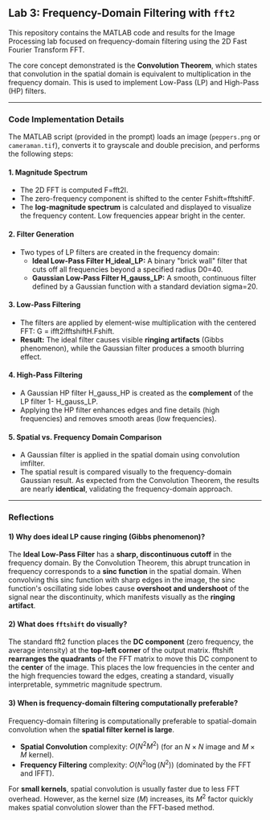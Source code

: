 ## Lab 3: Frequency-Domain Filtering with `fft2`

This repository contains the MATLAB code and results for the Image Processing lab focused on frequency-domain filtering using the 2D Fast Fourier Transform FFT.

The core concept demonstrated is the **Convolution Theorem**, which states that convolution in the spatial domain is equivalent to multiplication in the frequency domain. This is used to implement Low-Pass ($\text{LP}$) and High-Pass ($\text{HP}$) filters.

***

### Code Implementation Details

The MATLAB script (provided in the prompt) loads an image (`peppers.png` or `cameraman.tif`), converts it to grayscale and double precision, and performs the following steps:

#### 1. Magnitude Spectrum
* The 2D FFT is computed F=fft2I.
* The zero-frequency component is shifted to the center Fshift=fftshiftF.
* The **log-magnitude spectrum** is calculated and displayed to visualize the frequency content. Low frequencies appear bright in the center.

#### 2. Filter Generation
* Two types of LP filters are created in the frequency domain:
    * **Ideal Low-Pass Filter H_ideal_LP:** A binary "brick wall" filter that cuts off all frequencies beyond a specified radius D0=40.
    * **Gaussian Low-Pass Filter H_gauss_LP:** A smooth, continuous filter defined by a Gaussian function with a standard deviation sigma=20.

#### 3. Low-Pass Filtering
* The filters are applied by element-wise multiplication with the centered FFT: G = ifft2ifftshiftH.Fshift.
* **Result:** The ideal filter causes visible **ringing artifacts** (Gibbs phenomenon), while the Gaussian filter produces a smooth blurring effect.

#### 4. High-Pass Filtering
* A Gaussian HP filter H_gauss_HP is created as the **complement** of the LP filter 1- H_gauss_LP.
* Applying the HP filter enhances edges and fine details (high frequencies) and removes smooth areas (low frequencies).

#### 5. Spatial vs. Frequency Domain Comparison
* A Gaussian filter is applied in the spatial domain using convolution imfilter.
* The spatial result is compared visually to the frequency-domain Gaussian result. As expected from the Convolution Theorem, the results are nearly **identical**, validating the frequency-domain approach.

***

### Reflections

#### 1) Why does ideal LP cause ringing (Gibbs phenomenon)?
The **Ideal Low-Pass Filter** has a **sharp, discontinuous cutoff** in the frequency domain. By the Convolution Theorem, this abrupt truncation in frequency corresponds to a **sinc function** in the spatial domain. When convolving this sinc function with sharp edges in the image, the sinc function's oscillating side lobes cause **overshoot and undershoot** of the signal near the discontinuity, which manifests visually as the **ringing artifact**.

#### 2) What does `fftshift` do visually?
The standard fft2 function places the **DC component** (zero frequency, the average intensity) at the **top-left corner** of the output matrix. fftshift **rearranges the quadrants** of the FFT matrix to move this DC component to the **center** of the image. This places the low frequencies in the center and the high frequencies toward the edges, creating a standard, visually interpretable, symmetric magnitude spectrum.

#### 3) When is frequency-domain filtering computationally preferable?
Frequency-domain filtering is computationally preferable to spatial-domain convolution when the **spatial filter kernel is large**.

* **Spatial Convolution** complexity: $O(N^2 M^2)$ (for an $N \times N$ image and $M \times M$ kernel).
* **Frequency Filtering** complexity: $O(N^2 \log(N^2))$ (dominated by the $\text{FFT}$ and $\text{IFFT}$).

For **small kernels**, spatial convolution is usually faster due to less $\text{FFT}$ overhead. However, as the kernel size ($M$) increases, its $M^2$ factor quickly makes spatial convolution slower than the $\text{FFT}$-based method.
